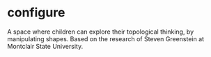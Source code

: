 # configure
A space where children can explore their topological thinking, by manipulating shapes. Based on the research of Steven Greenstein at Montclair State University.
